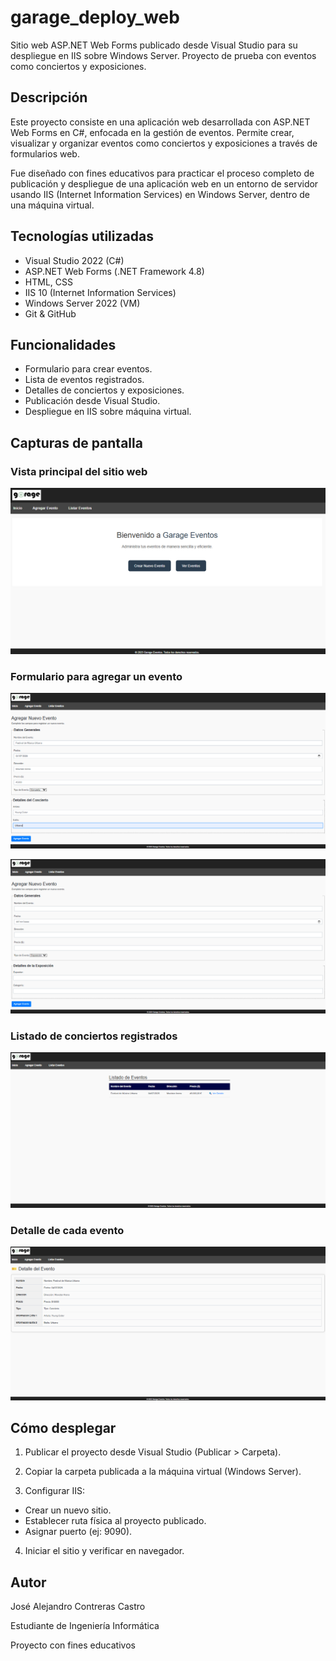 # garage_deploy_web
Sitio web ASP.NET Web Forms publicado desde Visual Studio para su despliegue en IIS sobre Windows Server. Proyecto de prueba con eventos como conciertos y exposiciones.

## Descripción
Este proyecto consiste en una aplicación web desarrollada con ASP.NET Web Forms en C#, enfocada en la gestión de eventos. Permite crear, visualizar y organizar eventos como conciertos y exposiciones a través de formularios web.

Fue diseñado con fines educativos para practicar el proceso completo de publicación y despliegue de una aplicación web en un entorno de servidor usando IIS (Internet Information Services) en Windows Server, dentro de una máquina virtual.

## Tecnologías utilizadas

- Visual Studio 2022 (C#)
- ASP.NET Web Forms (.NET Framework 4.8)
- HTML, CSS
- IIS 10 (Internet Information Services)
- Windows Server 2022 (VM)
- Git & GitHub

## Funcionalidades
- Formulario para crear eventos.
- Lista de eventos registrados.
- Detalles de conciertos y exposiciones.
- Publicación desde Visual Studio.
- Despliegue en IIS sobre máquina virtual.

## Capturas de pantalla
### Vista principal del sitio web

![Proyecto](IMG/IMG_HOME.png)

### Formulario para agregar un evento

![Proyecto](IMG/IMG_FORM_CONCIERTO.png)

![Proyecto](IMG/IMG_FORM_EXPOSICION.png)

### Listado de conciertos registrados

![Proyecto](IMG/IMG_LISTA_EVENTOS.png)

### Detalle de cada evento

![Proyecto](IMG/IMG_DETALLE.png)

## Cómo desplegar

1. Publicar el proyecto desde Visual Studio (Publicar > Carpeta).

2. Copiar la carpeta publicada a la máquina virtual (Windows Server).

3. Configurar IIS:

- Crear un nuevo sitio.
- Establecer ruta física al proyecto publicado.
- Asignar puerto (ej: 9090).

4. Iniciar el sitio y verificar en navegador.

## Autor
José Alejandro Contreras Castro

Estudiante de Ingeniería Informática

Proyecto con fines educativos
